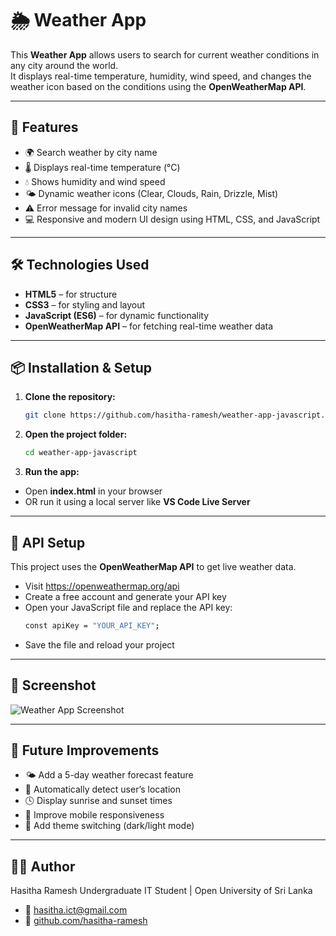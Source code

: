 # 🌦️ Weather App

This **Weather App** allows users to search for current weather conditions in any city around the world.  
It displays real-time temperature, humidity, wind speed, and changes the weather icon based on the conditions using the **OpenWeatherMap API**.

---

## 🚀 Features

- 🌍 Search weather by city name  
- 🌡️ Displays real-time temperature (°C)  
- 💧 Shows humidity and wind speed  
- 🌤️ Dynamic weather icons (Clear, Clouds, Rain, Drizzle, Mist)  
- ⚠️ Error message for invalid city names  
- 💻 Responsive and modern UI design using HTML, CSS, and JavaScript  

---

## 🛠️ Technologies Used

- **HTML5** – for structure  
- **CSS3** – for styling and layout  
- **JavaScript (ES6)** – for dynamic functionality  
- **OpenWeatherMap API** – for fetching real-time weather data  

---

## 📦 Installation & Setup

1. **Clone the repository:**
   ```bash
   git clone https://github.com/hasitha-ramesh/weather-app-javascript.git

2. **Open the project folder:**
   ```bash
   cd weather-app-javascript

2. **Run the app:**
- Open **index.html** in your browser  
- OR run it using a local server like **VS Code Live Server**

---

## 🔑 API Setup

This project uses the **OpenWeatherMap API** to get live weather data.

- Visit https://openweathermap.org/api  
- Create a free account and generate your API key
- Open your JavaScript file and replace the API key:
   ```bash
   const apiKey = "YOUR_API_KEY";
- Save the file and reload your project

---

## 📸 Screenshot

![Weather App Screenshot](images/Screenshot.png)

---

## 🧠 Future Improvements

- 🌤️ Add a 5-day weather forecast feature
- 📍 Automatically detect user’s location
- 🕓 Display sunrise and sunset times
- 📱 Improve mobile responsiveness
- 🎨 Add theme switching (dark/light mode)

---

## 👨‍💻 Author

Hasitha Ramesh
Undergraduate IT Student | Open University of Sri Lanka

- 📧 [hasitha.ict@gmail.com](mailto:hasitha.ict@gmail.com) 
- 🔗 [github.com/hasitha-ramesh](https://github.com/hasitha-ramesh)
